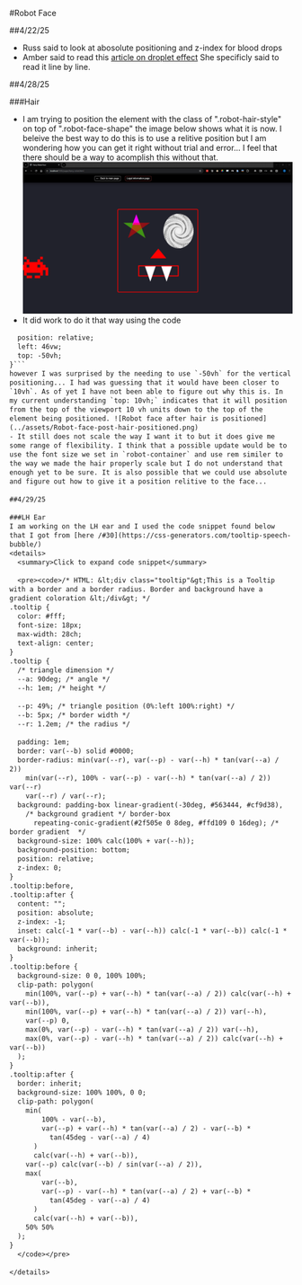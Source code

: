 #Robot Face

##4/22/25
- Russ said to look at abosolute positioning and z-index for blood drops
- Amber said to read this [article on droplet effect](https://deothemes.com/css-animated-rain-drop-effect/) She specificly said to read it line by line.

##4/28/25

###Hair
- I am trying to position the element with the class of ".robot-hair-style" on top of ".robot-face-shape" the image below shows what it is now. I beleive the best way to do this is to use a relitive position but I am wondering how you can get it right without trial and error... I feel that there should be a way to acomplish this without that. ![Robot face befor hair is moved](../assets/Robot-face-pre-hair-positioned.png)
- It did work to do it that way using the code 
```.robot-hair-style {
  position: relative;
  left: 46vw;
  top: -50vh;
}```
however I was surprised by the needing to use `-50vh` for the vertical positioning... I had was guessing that it would have been closer to `10vh`. As of yet I have not been able to figure out why this is. In my current understanding `top: 10vh;` indicates that it will position from the top of the viewport 10 vh units down to the top of the element being positioned. ![Robot face after hair is positioned](../assets/Robot-face-post-hair-positioned.png)
- It still does not scale the way I want it to but it does give me some range of flexibility. I think that a possible update would be to use the font size we set in `robot-container` and use rem similer to the way we made the hair properly scale but I do not understand that enough yet to be sure. It is also possible that we could use absolute and figure out how to give it a position relitive to the face... 

##4/29/25

###LH Ear
I am working on the LH ear and I used the code snippet found below that I got from [here /#30](https://css-generators.com/tooltip-speech-bubble/)
<details>
  <summary>Click to expand code snippet</summary>

  <pre><code>/* HTML: &lt;div class="tooltip"&gt;This is a Tooltip with a border and a border radius. Border and background have a gradient coloration &lt;/div&gt; */
.tooltip {
  color: #fff;
  font-size: 18px;
  max-width: 28ch;
  text-align: center;
}
.tooltip {
  /* triangle dimension */
  --a: 90deg; /* angle */
  --h: 1em; /* height */

  --p: 49%; /* triangle position (0%:left 100%:right) */
  --b: 5px; /* border width */
  --r: 1.2em; /* the radius */

  padding: 1em;
  border: var(--b) solid #0000;
  border-radius: min(var(--r), var(--p) - var(--h) * tan(var(--a) / 2))
    min(var(--r), 100% - var(--p) - var(--h) * tan(var(--a) / 2)) var(--r)
    var(--r) / var(--r);
  background: padding-box linear-gradient(-30deg, #563444, #cf9d38),
    /* background gradient */ border-box
      repeating-conic-gradient(#2f505e 0 8deg, #ffd109 0 16deg); /* border gradient  */
  background-size: 100% calc(100% + var(--h));
  background-position: bottom;
  position: relative;
  z-index: 0;
}
.tooltip:before,
.tooltip:after {
  content: "";
  position: absolute;
  z-index: -1;
  inset: calc(-1 * var(--b) - var(--h)) calc(-1 * var(--b)) calc(-1 * var(--b));
  background: inherit;
}
.tooltip:before {
  background-size: 0 0, 100% 100%;
  clip-path: polygon(
    min(100%, var(--p) + var(--h) * tan(var(--a) / 2)) calc(var(--h) + var(--b)),
    min(100%, var(--p) + var(--h) * tan(var(--a) / 2)) var(--h),
    var(--p) 0,
    max(0%, var(--p) - var(--h) * tan(var(--a) / 2)) var(--h),
    max(0%, var(--p) - var(--h) * tan(var(--a) / 2)) calc(var(--h) + var(--b))
  );
}
.tooltip:after {
  border: inherit;
  background-size: 100% 100%, 0 0;
  clip-path: polygon(
    min(
        100% - var(--b),
        var(--p) + var(--h) * tan(var(--a) / 2) - var(--b) *
          tan(45deg - var(--a) / 4)
      )
      calc(var(--h) + var(--b)),
    var(--p) calc(var(--b) / sin(var(--a) / 2)),
    max(
        var(--b),
        var(--p) - var(--h) * tan(var(--a) / 2) + var(--b) *
          tan(45deg - var(--a) / 4)
      )
      calc(var(--h) + var(--b)),
    50% 50%
  );
}
  </code></pre>

</details>

